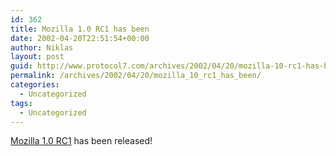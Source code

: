 ```yaml
---
id: 362
title: Mozilla 1.0 RC1 has been
date: 2002-04-20T22:51:54+00:00
author: Niklas
layout: post
guid: http://www.protocol7.com/archives/2002/04/20/mozilla-10-rc1-has-been/
permalink: /archives/2002/04/20/mozilla_10_rc1_has_been/
categories:
  - Uncategorized
tags:
  - Uncategorized
---
```

<div class='microid-4512e7a45f05b77d6e1b3e95217fd1a0bf3b2c03'>
  <p>
    <a href="http://www.mozilla.org/releases/">Mozilla 1.0 RC1</a> has been released!
  </p>
</div>